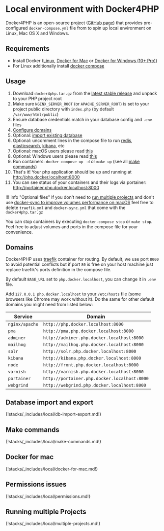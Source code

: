 # Local environment with Docker4PHP

Docker4PHP is an open-source project ([GitHub page](https://github.com/wodby/docker4php)) that provides pre-configured `docker-compose.yml` file from to spin up local environment on Linux, Mac OS X and Windows. 

## Requirements

* Install Docker ([Linux](https://docs.docker.com/engine/installation), [Docker for Mac](https://docs.docker.com/engine/installation/mac) or [Docker for Windows (10+ Pro)](https://docs.docker.com/engine/installation/windows))
* For Linux additionally install [docker compose](https://docs.docker.com/compose/install)

## Usage

1. Download `docker4php.tar.gz` from the [latest stable release](https://github.com/wodby/docker4php/releases) and unpack to your PHP project root
2. Make sure `NGINX_SERVER_ROOT` (or `APACHE_SERVER_ROOT`) is set to your project public directory with `index.php` (by default `/var/www/html/public`)  
3. Ensure database credentials match in your database config and `.env` files
4. [Configure domains](domains.md) 
5. Optional: [import existing database](import-export.md) 
6. Optional: uncomment lines in the compose file to run [redis](../containers/redis.md), [elasticsearch](../containers/elasticsearch.md), [kibana](../containers/kibana.md), etc
7. Optional: macOS users please read [this](docker-for-mac.md)
8. Optional: Windows users please read [this](permissions.md#windows)
9. Run containers: `docker-compose up -d` or `make up` (see all [make commands](make-commands.md))
10. That's it! Your php application should be up and running at http://php.docker.localhost:8000
11. You can see status of your containers and their logs via portainer: http://portainer.php.docker.localhost:8000

!!! info "Optional files"
    If you don't need to [run multiple projects](multiple-projects.md) and don't use [docker-sync to improve volumes performance on macOS](docker-for-mac.md) feel free to delete `traefik.yml` and `docker-sync.yml` that come with the `docker4php.tar.gz`

You can stop containers by executing `docker-compose stop` or `make stop`. Feel free to adjust volumes and ports in the compose file for your convenience. 

## Domains

Docker4PHP uses [traefik](https://hub.docker.com/_/traefik) container for routing. By default, we use port `8000` to avoid potential conflicts but if port `80` is free on your host machine just replace traefik's ports definition in the compose file.

By default `BASE_URL` set to `php.docker.localhost`, you can change it in `.env` file.

Add `127.0.0.1 php.docker.localhost` to your `/etc/hosts` file (some browsers like Chrome may work without it). Do the same for other default domains you might need from listed below:  

| Service      | Domain                                     |
| ------------ | ------------------------------------------ |
| `nginx/apache` | `http://php.docker.localhost:8000` |
| `pma` | `http://pma.php.docker.localhost:8000` |
| `adminer` | `http://adminer.php.docker.localhost:8000` |
| `mailhog` | `http://mailhog.php.docker.localhost:8000` |
| `solr` | `http://solr.php.docker.localhost:8000` |
| `kibana` | `http://kibana.php.docker.localhost:8000` |
| `node` | `http://front.php.docker.localhost:8000` |
| `varnish` | `http://varnish.php.docker.localhost:8000` |
| `portainer` | `http://portainer.php.docker.localhost:8000` |
| `webgrind` | `http://webgrind.php.docker.localhost:8000` |

## Database import and export

{!stacks/_includes/local/db-import-export.md!}

## Make commands

{!stacks/_includes/local/make-commands.md!}

## Docker for mac

{!stacks/_includes/local/docker-for-mac.md!}

## Permissions issues

{!stacks/_includes/local/permissions.md!}

## Running multiple Projects

{!stacks/_includes/local/multiple-projects.md!}